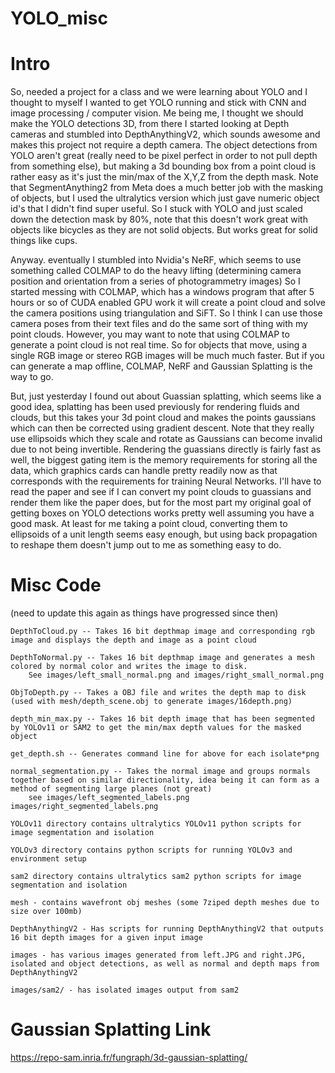 # YOLO_misc

# Intro

So, needed a project for a class and we were learning about YOLO and I thought to myself I wanted to get YOLO running and stick with CNN and image processing / computer vision. Me being me, I thought we should make the YOLO detections 3D, from there I started looking at Depth cameras and stumbled into DepthAnythingV2, which sounds awesome and makes this project not require a depth camera. The object detections from YOLO aren't great (really need to be pixel perfect in order to not pull depth from something else), but making a 3d bounding box from a point cloud is rather easy as it's just the min/max of the X,Y,Z from the depth mask. Note that SegmentAnything2 from Meta does a much better job with the masking of objects, but I used the ultralytics version which just gave numeric object id's that I didn't find super useful. So I stuck with YOLO and just scaled down the detection mask by 80%, note that this doesn't work great with objects like bicycles as they are not solid objects. But works great for solid things like cups.

Anyway. eventually I stumbled into Nvidia's NeRF, which seems to use something called COLMAP to do the heavy lifting (determining camera position and orientation from a series of photogrammetry images) So I started messing with COLMAP, which has a windows program that after 5 hours or so of CUDA enabled GPU work it will create a point cloud and solve the camera positions using triangulation and SiFT. So I think I can use those camera poses from their text files and do the same sort of thing with my point clouds. However, you may want to note that using COLMAP to generate a point cloud is not real time. So for objects that move, using a single RGB image or stereo RGB images will be much much faster. But if you can generate a map offline, COLMAP, NeRF and Gaussian Splatting is the way to go.

But, just yesterday I found out about Guassian splatting, which seems like a good idea, splatting has been used previously for rendering fluids and clouds, but this takes your 3d point cloud and makes the points gaussians which can then be corrected using gradient descent. Note that they really use ellipsoids which they scale and rotate as Gaussians can become invalid due to not being invertible. Rendering the guassians directly is fairly fast as well, the biggest gating item is the memory requirements for storing all the data, which graphics cards can handle pretty readily now as that corresponds with the requirements for training Neural Networks. I'll have to read the paper and see if I can convert my point clouds to guassians and render them like the paper does, but for the most part my original goal of getting boxes on YOLO detections works pretty well assuming you have a good mask. At least for me taking a point cloud, converting them to ellipsoids of a unit length seems easy enough, but using back propagation to reshape them doesn't jump out to me as something easy to do.


# Misc Code
(need to update this again as things have progressed since then)

	DepthToCloud.py -- Takes 16 bit depthmap image and corresponding rgb image and displays the depth and image as a point cloud

	DepthToNormal.py -- Takes 16 bit depthmap image and generates a mesh colored by normal color and writes the image to disk.
		See images/left_small_normal.png and images/right_small_normal.png

	ObjToDepth.py -- Takes a OBJ file and writes the depth map to disk (used with mesh/depth_scene.obj to generate images/16depth.png)

	depth_min_max.py -- Takes 16 bit depth image that has been segmented by YOLOv11 or SAM2 to get the min/max depth values for the masked object

	get_depth.sh -- Generates command line for above for each isolate*png

	normal_segmentation.py -- Takes the normal image and groups normals together based on similar directionality, idea being it can form as a method of segmenting large planes (not great)
		see images/left_segmented_labels.png images/right_segmented_labels.png

	YOLOv11 directory contains ultralytics YOLOv11 python scripts for image segmentation and isolation

	YOLOv3 directory contains python scripts for running YOLOv3 and environment setup

	sam2 directory contains ultralytics sam2 python scripts for image segmentation and isolation

	mesh - contains wavefront obj meshes (some 7ziped depth meshes due to size over 100mb)

	DepthAnythingV2 - Has scripts for running DepthAnythingV2 that outputs 16 bit depth images for a given input image

	images - has various images generated from left.JPG and right.JPG, isolated and object detections, as well as normal and depth maps from DepthAnythingV2

	images/sam2/ - has isolated images output from sam2

# Gaussian Splatting Link

https://repo-sam.inria.fr/fungraph/3d-gaussian-splatting/

